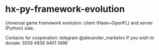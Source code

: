 # hx-py-framework-evolution
Universal game framework evolution: client (Haxe+OpenFL) and server (Python) side.

Contacts for cooperation: telegram @alexander_markelov
If you wish to donate: 5559 4936 9401 1496

